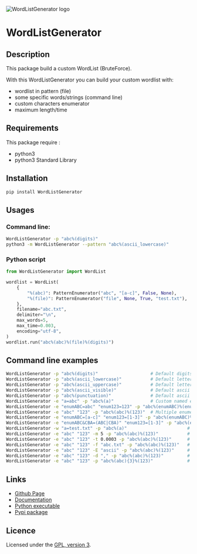 ![WordListGenerator logo](https://mauricelambert.github.io/info/python/security/WordListGenerator_small.png "WordListGenerator logo")

# WordListGenerator

## Description

This package build a custom WordList (BruteForce).

With this WordListGenerator you can build your custom wordlist with:
 - wordlist in pattern (file)
 - some specific words/strings (command line)
 - custom characters enumerator
 - maximum length/time

## Requirements

This package require :
 - python3
 - python3 Standard Library

## Installation

```bash
pip install WordListGenerator
```

## Usages

### Command line:

```bash
WordListGenerator -p "abc%(digits)"
python3 -m WordListGenerator --pattern "abc%(ascii_lowercase)"
```

### Python script

```python
from WordListGenerator import WordList

wordlist = WordList(
    {
        "%(abc)": PatternEnumerator("abc", "[a-c]", False, None),
        "%(file)": PatternEnumerator("file", None, True, "test.txt"),
    },
    filename="abc.txt",
    delimiter="\n",
    max_words=5,
    max_time=0.003,
    encoding="utf-8",
)
wordlist.run("abc%(abc)%(file)%(digits)")
```

## Command line examples

```bash
WordListGenerator -p "abc%(digits)"                    # Default digits enumerator
WordListGenerator -p "abc%(ascii_lowercase)"           # Default letters (lower) enumerator
WordListGenerator -p "abc%(ascii_uppercase)"           # Default letters (upper) enumerator
WordListGenerator -p "abc%(ascii_visible)"             # Default ascii enumerator
WordListGenerator -p "abc%(punctuation)"               # Default ascii punctuation enumerator
WordListGenerator -e "a=abc" -p "abc%(a)"              # Custom named enumerator (enumerate on "a", "b" and "c") (name: "a")
WordListGenerator -e "enumABC=abc" "enum123=123" -p "abc%(enumABC)%(enum123)" # Multiple named enumerators
WordListGenerator -e "abc" "123" -p "abc%(abc)%(123)"  # Multiple enumerator (not named)
WordListGenerator -e "enumABC=[a-c]" "enum123=[1-3]" -p "abc%(enumABC)%(enum123)" # Using character pattern for enumerator ("[1-3]" = "1", "2" and "3"; "[a-c]" = "a", "b" and "c")
WordListGenerator -e "enumABC&CBA=(ABC|CBA)" "enum123=[1-3]" -p "abc%(enumABC&CBA)%(enum123)" # Using word pattern for enumerator ("(ABC|CBA)" = "ABC" and "CBA")
WordListGenerator -w "a=test.txt" -p "abc%(a)"                       # Using named wordlist
WordListGenerator -e "abc" "123" -m 5 -p "abc%(abc)%(123)"           # Using max length
WordListGenerator -e "abc" "123" -t 0.0003 -p "abc%(abc)%(123)"      # Using max time
WordListGenerator -e "abc" "123" -f "abc.txt" -p "abc%(abc)%(123)"   # Save in file "abc.txt"
WordListGenerator -e "abc" "123" -E "ascii" -p "abc%(abc)%(123)"     # Use ascii encoding
WordListGenerator -e "abc" "123" -d "," -p "abc%(abc)%(123)"         # Use custom delimiter
WordListGenerator -e "abc" "123" -p "abc%(abc){3}%(123)"             # Repeat a pattern
```

## Links

 - [Github Page](https://github.com/mauricelambert/WordListGenerator/)
 - [Documentation](https://mauricelambert.github.io/info/python/security/WordListGenerator.html)
 - [Python executable](https://mauricelambert.github.io/info/python/security/WordListGenerator.pyz)
 - [Pypi package](https://pypi.org/project/WordListGenerator/)

## Licence

Licensed under the [GPL, version 3](https://www.gnu.org/licenses/).
